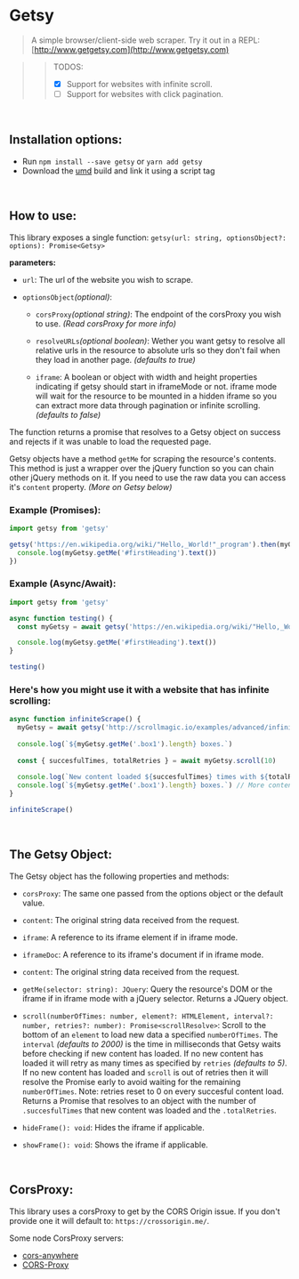 # Getsy
> A simple browser/client-side web scraper.
> Try it out in a REPL:
[http://www.getgetsy.com](http://www.getgetsy.com)

>> TODOS:
>> + [x] Support for websites with infinite scroll.
>> + [ ] Support for websites with click pagination.

<br />

## Installation options:
+ Run `npm install --save getsy` or `yarn add getsy`
+ Download the [umd](https://github.com/epiqueras/getsy/releases/download/v0.9.0/getsy.js) build and link it using a script tag

<br />

## How to use:
This library exposes a single function:
`getsy(url: string, optionsObject?: options): Promise<Getsy>`

**parameters:**
+ `url`: The url of the website you wish to scrape.

+ `optionsObject`*(optional)*:

  + `corsProxy`*(optional string)*: The endpoint of the corsProxy you wish to use. *(Read corsProxy for more info)*

  + `resolveURLs`*(optional boolean)*: Wether you want getsy to resolve all relative urls in the resource to absolute urls so they don't fail when they load in another page. *(defaults to true)*

  + `iframe`: A boolean or object with width and height properties indicating if getsy should start in iframeMode or not. iframe mode will wait for the resource to be mounted in a hidden iframe so you can extract more data through pagination or infinite scrolling. *(defaults to false)*


The function returns a promise that resolves to a Getsy object on success and rejects if it was unable to load the requested page.

Getsy objects have a method `getMe` for scraping the resource's contents. This method is just a wrapper over the jQuery function so you can chain other jQuery methods on it. If you need to use the raw data you can access it's `content` property. *(More on Getsy below)*


### Example (Promises):

```js
import getsy from 'getsy'

getsy('https://en.wikipedia.org/wiki/"Hello,_World!"_program').then(myGetsy => {
  console.log(myGetsy.getMe('#firstHeading').text())
})
```


### Example (Async/Await):

```js
import getsy from 'getsy'

async function testing() {
  const myGetsy = await getsy('https://en.wikipedia.org/wiki/"Hello,_World!"_program')

  console.log(myGetsy.getMe('#firstHeading').text())
}

testing()
```


### Here's how you might use it with a website that has infinite scrolling:

```js
async function infiniteScrape() {
  myGetsy = await getsy('http://scrollmagic.io/examples/advanced/infinite_scrolling.html', { iframe: true })
  
  console.log(`${myGetsy.getMe('.box1').length} boxes.`)
  
  const { succesfulTimes, totalRetries } = await myGetsy.scroll(10)
  
  console.log(`New content loaded ${succesfulTimes} times with ${totalRetries} total retries.`)
  console.log(`${myGetsy.getMe('.box1').length} boxes.`) // More content!
}

infiniteScrape()
```

<br />

## The Getsy Object:
The Getsy object has the following properties and methods:

+ `corsProxy`: The same one passed from the options object or the default value.

+ `content`: The original string data received from the request.

+ `iframe`: A reference to its iframe element if in iframe mode.

+ `iframeDoc`: A reference to its iframe's document if in iframe mode.

+ `content`: The original string data received from the request.

+ `getMe(selector: string): JQuery`: Query the resource's DOM or the iframe if in iframe mode with a jQuery selector. Returns a JQuery object.

+ `scroll(numberOfTimes: number, element?: HTMLElement, interval?: number, retries?: number): Promise<scrollResolve>`: Scroll to the bottom of an `element` to load new data a specified `numberOfTimes`. The `interval` *(defaults to 2000)* is the time in milliseconds that Getsy waits before checking if new content has loaded. If no new content has loaded it will retry as many times as specified by `retries` *(defaults to 5)*. If no new content has loaded and `scroll` is out of retries then it will resolve the Promise early to avoid waiting for the remaining `numberOfTimes`. Note: retries reset to 0 on every succesful content load. Returns a Promise that resolves to an object with the number of `.succesfulTimes` that new content was loaded and the `.totalRetries`.

+ `hideFrame(): void`: Hides the iframe if applicable.

+ `showFrame(): void`: Shows the iframe if applicable.

<br />

## CorsProxy:
This library uses a corsProxy to get by the CORS Origin issue.
If you don't provide one it will default to: `https://crossorigin.me/`.

Some node CorsProxy servers:
+ [cors-anywhere](https://github.com/Rob--W/cors-anywhere)
+ [CORS-Proxy](https://github.com/gr2m/CORS-Proxy)
